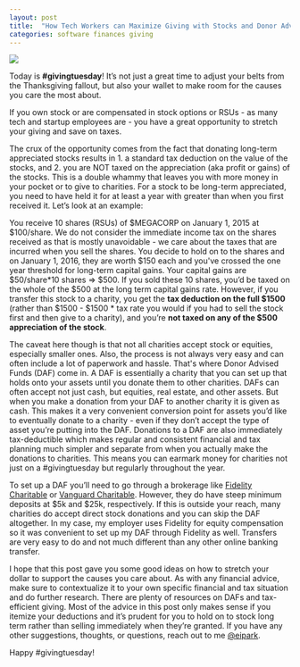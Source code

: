 ```yaml
---
layout: post
title:  "How Tech Workers can Maximize Giving with Stocks and Donor Advised Funds"
categories: software finances giving
---
```


![](/images/stock.jpeg)

Today is __#givingtuesday__! It’s not just a great time to adjust your belts from the Thanksgiving fallout, but also your wallet to make room for the causes you care the most about.

If you own stock or are compensated in stock options or RSUs - as many tech and startup employees are - you have a great opportunity to stretch your giving and save on taxes.

The crux of the opportunity comes from the fact that donating long-term appreciated stocks results in 1. a standard tax deduction on the value of the stocks, and 2. you are NOT taxed on the appreciation (aka profit or gains) of the stocks. This is a double whammy that leaves you with more money in your pocket or to give to charities. For a stock to be long-term appreciated, you need to have held it for at least a year with greater than when you first received it. Let’s look at an example:

You receive 10 shares (RSUs) of $MEGACORP on January 1, 2015 at $100/share. We do not consider the immediate income tax on the shares received as that is mostly unavoidable - we care about the taxes that are incurred when you sell the shares. You decide to hold on to the shares and on January 1, 2016, they are worth $150 each and you've crossed the one year threshold for long-term capital gains. Your capital gains are $50/share*10 shares => $500. If you sold these 10 shares, you’d be taxed on the whole of the $500 at the long term capital gains rate. However, if you transfer this stock to a charity, you get the __tax deduction on the full $1500__ (rather than $1500 - $1500 * tax rate you would if you had to sell the stock first and then give to a charity), and you’re __not taxed on any of the $500 appreciation of the stock__.

The caveat here though is that not all charities accept stock or equities, especially smaller ones. Also, the process is not always very easy and can often include a lot of paperwork and hassle. That's where Donor Advised Funds (DAF) come in. A DAF is essentially a charity that you can set up that holds onto your assets until you donate them to other charities. DAFs can often accept not just cash, but equities, real estate, and other assets. But when you make a donation from your DAF to another charity it is given as cash. This makes it a very convenient conversion point for assets you’d like to eventually donate to a charity - even if they don’t accept the type of asset you’re putting into the DAF.  Donations to a DAF are also immediately tax-deductible which makes regular and consistent financial and tax planning much simpler and separate from when you actually make the donations to charities. This means you can earmark money for charities not just on a #givingtuesday but regularly throughout the year.

To set up a DAF you’ll need to go through a brokerage like [Fidelity Charitable](https://fidelitycharitable.org) or [Vanguard Charitable](https://vanguardcharitable.org). However, they do have steep minimum deposits at $5k and $25k, respectively. If this is outside your reach, many charities do accept direct stock donations and you can skip the DAF altogether. In my case, my employer uses Fidelity for equity compensation so it was convenient to set up my DAF through Fidelity as well. Transfers are very easy to do and not much different than any other online banking transfer.

I hope that this post gave you some good ideas on how to stretch your dollar to support the causes you care about. As with any financial advice, make sure to contextualize it to your own specific financial and tax situation and do further research. There are plenty of resources on DAFs and tax-efficient giving. Most of the advice in this post only makes sense if you itemize your deductions and it’s prudent for you to hold on to stock long term rather than selling immediately when they’re granted. If you have any other suggestions, thoughts, or questions, reach out to me [@eipark](https://twitter.com/eipark).

Happy #givingtuesday!
